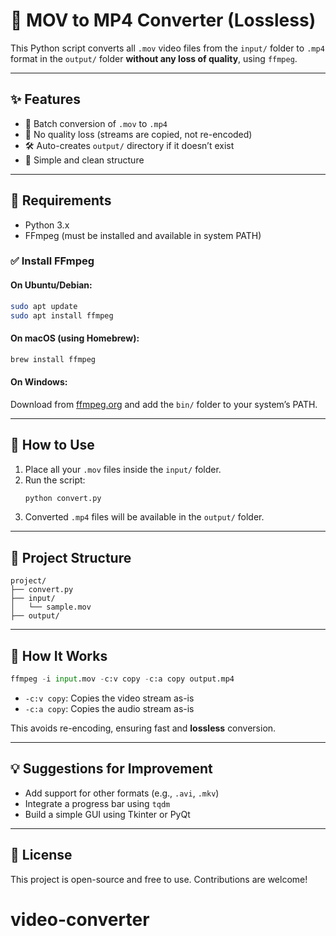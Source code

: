 # 🎥 MOV to MP4 Converter (Lossless)

This Python script converts all `.mov` video files from the `input/` folder to `.mp4` format in the `output/` folder **without any loss of quality**, using `ffmpeg`.

---

## ✨ Features

- 🔁 Batch conversion of `.mov` to `.mp4`
- 💯 No quality loss (streams are copied, not re-encoded)
- 🛠️ Auto-creates `output/` directory if it doesn’t exist
- 🧾 Simple and clean structure

---

## 🔧 Requirements

- Python 3.x
- FFmpeg (must be installed and available in system PATH)

### ✅ Install FFmpeg

#### On Ubuntu/Debian:

```bash
sudo apt update
sudo apt install ffmpeg
```

#### On macOS (using Homebrew):

```bash
brew install ffmpeg
```

#### On Windows:

Download from [ffmpeg.org](https://ffmpeg.org/download.html) and add the `bin/` folder to your system’s PATH.

---

## 🚀 How to Use

1. Place all your `.mov` files inside the `input/` folder.
2. Run the script:
   ```bash
   python convert.py
   ```
3. Converted `.mp4` files will be available in the `output/` folder.

---

## 📂 Project Structure

```
project/
├── convert.py
├── input/
│   └── sample.mov
├── output/
```

---

## 🧠 How It Works

```python
ffmpeg -i input.mov -c:v copy -c:a copy output.mp4
```

- `-c:v copy`: Copies the video stream as-is
- `-c:a copy`: Copies the audio stream as-is

This avoids re-encoding, ensuring fast and **lossless** conversion.

---

## 💡 Suggestions for Improvement

- Add support for other formats (e.g., `.avi`, `.mkv`)
- Integrate a progress bar using `tqdm`
- Build a simple GUI using Tkinter or PyQt

---

## 📄 License

This project is open-source and free to use. Contributions are welcome!
# video-converter
